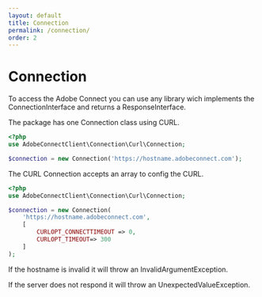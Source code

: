 ```yaml
---
layout: default
title: Connection
permalink: /connection/
order: 2
---
```


# Connection

To access the Adobe Connect you can use any library wich implements the ConnectionInterface and returns a ResponseInterface.

The package has one Connection class using CURL.

```php
<?php
use AdobeConnectClient\Connection\Curl\Connection;

$connection = new Connection('https://hostname.adobeconnect.com');
```

The CURL Connection accepts an array to config the CURL.

```php
<?php
use AdobeConnectClient\Connection\Curl\Connection;

$connection = new Connection(
    'https://hostname.adobeconnect.com',
    [
        CURLOPT_CONNECTTIMEOUT => 0,
        CURLOPT_TIMEOUT=> 300
    ]
);
```
If the hostname is invalid it will throw an InvalidArgumentException.

If the server does not respond it will throw an UnexpectedValueException.

